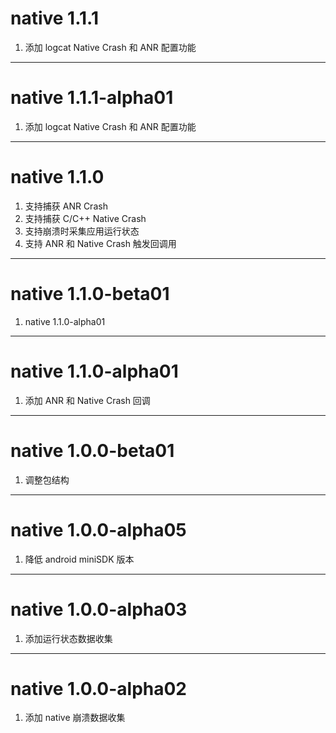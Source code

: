 # native 1.1.1
1. 添加 logcat Native Crash 和 ANR 配置功能

----------------------
# native 1.1.1-alpha01
1. 添加 logcat Native Crash 和 ANR 配置功能

----------------------
# native 1.1.0
1. 支持捕获 ANR Crash
2. 支持捕获 C/C++ Native Crash
3. 支持崩溃时采集应用运行状态
4. 支持 ANR 和 Native Crash 触发回调用

----------------------
# native 1.1.0-beta01
1. native 1.1.0-alpha01

----------------------
# native 1.1.0-alpha01
1. 添加 ANR 和 Native Crash 回调

----------------------
# native 1.0.0-beta01
1. 调整包结构

----------------------
# native 1.0.0-alpha05
1. 降低 android miniSDK 版本

----------------------
# native 1.0.0-alpha03
1. 添加运行状态数据收集

----------------------
# native 1.0.0-alpha02
1. 添加 native 崩溃数据收集